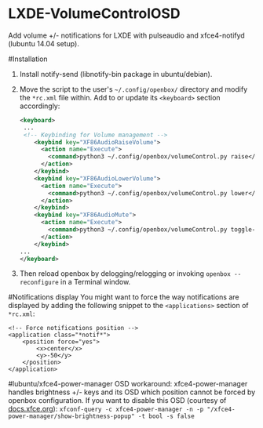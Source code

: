 LXDE-VolumeControlOSD
=====================

Add volume +/- notifications for LXDE with pulseaudio and xfce4-notifyd (lubuntu 14.04 setup).

#Installation
1. Install notify-send (libnotify-bin package in ubuntu/debian).

2. Move the script to the user's `~/.config/openbox/` directory and modify the `*rc.xml` file within. Add to or update its `<keyboard>` section accordingly:

    ```xml
    <keyboard>
     ...
     <!-- Keybinding for Volume management -->
        <keybind key="XF86AudioRaiseVolume">
          <action name="Execute">
            <command>python3 ~/.config/openbox/volumeControl.py raise</command>
          </action>
        </keybind>
        <keybind key="XF86AudioLowerVolume">
          <action name="Execute">
            <command>python3 ~/.config/openbox/volumeControl.py lower</command>
          </action>
        </keybind>
        <keybind key="XF86AudioMute">
          <action name="Execute">
            <command>python3 ~/.config/openbox/volumeControl.py toggle-mute</command>
          </action>
        </keybind>
    ...
    </keyboard>
    ```

3. Then reload openbox by delogging/relogging or invoking `openbox --reconfigure` in a Terminal window.

#Notifications display
You might want to force the way notifications are displayed by adding the following snippet to the `<applications>` section of `*rc.xml`:

    <!-- Force notifications position -->
    <application class="*notif*">
        <position force="yes">
            <x>center</x>
            <y>-50</y>
        </position>
    </application>

#lubuntu/xfce4-power-manager OSD workaround:
xfce4-power-manager handles brightness +/- keys and its OSD which position cannot be forced by openbox configuration. If you want to disable this OSD (courtesy of [docs.xfce.org](http://docs.xfce.org/xfce/xfce4-power-manager/preferences)):
`xfconf-query -c xfce4-power-manager -n -p "/xfce4-power-manager/show-brightness-popup" -t bool -s false`